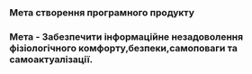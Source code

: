 ### Мета створення програмного продукту
### Мета - Забезпечити інформаційне незадоволення фізіологічного комфорту,безпеки,самоповаги та самоактуалізації.
